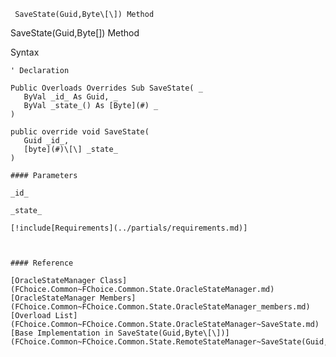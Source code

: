 ﻿     SaveState(Guid,Byte\[\]) Method                                                   

SaveState(Guid,Byte\[\]) Method

Syntax

```vbnet
' Declaration

Public Overloads Overrides Sub SaveState( _
   ByVal _id_ As Guid, _
   ByVal _state_() As [Byte](#) _
) 

public override void SaveState( 
   Guid _id_,
   [byte](#)\[\] _state_
)

#### Parameters

_id_

_state_

[!include[Requirements](../partials/requirements.md)]



#### Reference

[OracleStateManager Class](FChoice.Common~FChoice.Common.State.OracleStateManager.md)  
[OracleStateManager Members](FChoice.Common~FChoice.Common.State.OracleStateManager_members.md)  
[Overload List](FChoice.Common~FChoice.Common.State.OracleStateManager~SaveState.md)  
[Base Implementation in SaveState(Guid,Byte\[\])](FChoice.Common~FChoice.Common.State.RemoteStateManager~SaveState(Guid,Byte[]).md)